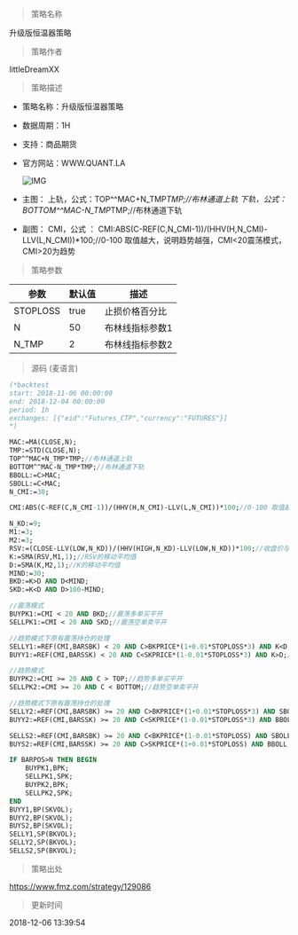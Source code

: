 
> 策略名称

升级版恒温器策略

> 策略作者

littleDreamXX

> 策略描述

- 策略名称：升级版恒温器策略
- 数据周期：1H
- 支持：商品期货
- 官方网站：WWW.QUANT.LA

   ![IMG](https://www.fmz.com/upload/asset/bcf664987bac1aaff72110b1e3679d10.png)

- 主图：
  上轨，公式：TOP^^MAC+N_TMP*TMP;//布林通道上轨
  下轨，公式：BOTTOM^^MAC-N_TMP*TMP;//布林通道下轨

- 副图：
  CMI，公式 ： CMI:ABS(C-REF(C,N_CMI-1))/(HHV(H,N_CMI)-LLV(L,N_CMI))*100;//0-100 取值越大，说明趋势越强，CMI<20震荡模式，CMI>20为趋势

> 策略参数



|参数|默认值|描述|
|----|----|----|
|STOPLOSS|true|止损价格百分比|
|N|50|布林线指标参数1|
|N_TMP|2|布林线指标参数2|


> 源码 (麦语言)

``` pascal
(*backtest
start: 2018-11-06 00:00:00
end: 2018-12-04 00:00:00
period: 1h
exchanges: [{"eid":"Futures_CTP","currency":"FUTURES"}]
*)

MAC:=MA(CLOSE,N);
TMP:=STD(CLOSE,N);
TOP^^MAC+N_TMP*TMP;//布林通道上轨
BOTTOM^^MAC-N_TMP*TMP;//布林通道下轨
BBOLL:=C>MAC;
SBOLL:=C<MAC;
N_CMI:=30;

CMI:ABS(C-REF(C,N_CMI-1))/(HHV(H,N_CMI)-LLV(L,N_CMI))*100;//0-100 取值越大，说明趋势越强，CMI<20震荡模式，CMI>20为趋势

N_KD:=9;
M1:=3;
M2:=3;
RSV:=(CLOSE-LLV(LOW,N_KD))/(HHV(HIGH,N_KD)-LLV(LOW,N_KD))*100;//收盘价与N周期最低值做差，N周期最高值与N周期最低值做差，两差之间做比值。
K:=SMA(RSV,M1,1);//RSV的移动平均值
D:=SMA(K,M2,1);//K的移动平均值
MIND:=30;
BKD:=K>D AND D<MIND;
SKD:=K<D AND D>100-MIND;

//震荡模式
BUYPK1:=CMI < 20 AND BKD;//震荡多单买平开
SELLPK1:=CMI < 20 AND SKD;//震荡空单卖平开

//趋势模式下原有震荡持仓的处理
SELLY1:=REF(CMI,BARSBK) < 20 AND C>BKPRICE*(1+0.01*STOPLOSS*3) AND K<D;//震荡多单止盈
BUYY1:=REF(CMI,BARSSK) < 20 AND C<SKPRICE*(1-0.01*STOPLOSS*3) AND K>D;//震荡空单止盈

//趋势模式
BUYPK2:=CMI >= 20 AND C > TOP;//趋势多单买平开
SELLPK2:=CMI >= 20 AND C < BOTTOM;//趋势空单卖平开

//趋势模式下原有震荡持仓的处理
SELLY2:=REF(CMI,BARSBK) >= 20 AND C>BKPRICE*(1+0.01*STOPLOSS*3) AND SBOLL;//趋势多单止盈
BUYY2:=REF(CMI,BARSSK) >= 20 AND C<SKPRICE*(1-0.01*STOPLOSS*3) AND BBOLL;//趋势空单止盈

SELLS2:=REF(CMI,BARSBK) >= 20 AND C<BKPRICE*(1-0.01*STOPLOSS) AND SBOLL;//趋势多单止损
BUYS2:=REF(CMI,BARSSK) >= 20 AND C>SKPRICE*(1+0.01*STOPLOSS) AND BBOLL;//趋势空单止损

IF BARPOS>N THEN BEGIN
    BUYPK1,BPK;
    SELLPK1,SPK;
    BUYPK2,BPK;
    SELLPK2,SPK;
END
BUYY1,BP(SKVOL);
BUYY2,BP(SKVOL);
BUYS2,BP(SKVOL);
SELLY1,SP(BKVOL);
SELLY2,SP(BKVOL);
SELLS2,SP(BKVOL);


```

> 策略出处

https://www.fmz.com/strategy/129086

> 更新时间

2018-12-06 13:39:54
